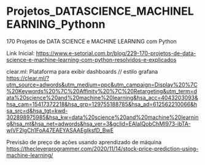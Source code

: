 # Projetos_DATASCIENCE_MACHINELEARNING_Pythonn
170 Projetos de DATA SCIENCE e MACHINE LEARNING com Python

Link Inicial: 
https://www.e-setorial.com.br/blog/229-170-projetos-de-data-science-e-machine-learning-com-python-resolvidos-e-explicados

clear.ml: Plataforma para exibir dashboards // estilo grafana
https://clear.ml/?utm_source=adwords&utm_medium=ppc&utm_campaign=Display%20%7C%20Keywords%20%7C%20Affinity%20%7C%20Retargeting&utm_term=data%20science%20and%20machine%20learning&hsa_acc=4043203093&hsa_cam=15417372218&hsa_grp=129755188785&hsa_ad=612562210066&hsa_src=d&hsa_tgt=kwd-302898975985&hsa_kw=data%20science%20and%20machine%20learning&hsa_mt&hsa_net=adwords&hsa_ver=3&gclid=EAIaIQobChMI973-ibTA-wIVF2lgCh1FoA47EAEYASAAEgIksfD_BwE



Previsão de preço de ações usando aprendizado de máquina
https://thecleverprogrammer.com/2020/11/14/stock-price-prediction-using-machine-learning/









